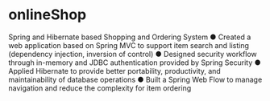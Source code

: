 # onlineShop
Spring and Hibernate based Shopping and Ordering System
● Created a web application based on Spring MVC to support item search and listing (dependency injection, inversion of control)
● Designed security workflow through in-memory and JDBC authentication provided by Spring Security
● Applied Hibernate to provide better portability, productivity, and maintainability of database operations
● Built a Spring Web Flow to manage navigation and reduce the complexity for item ordering
